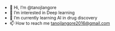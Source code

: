 - 👋 Hi, I’m @tanojlangore
- 👀 I’m interested in Deep learning
- 🌱 I’m currently learning AI in drug discovery
- 📫 How to reach me tanojlangore2016@gmail.com

<!---
tanojlangore/tanojlangore is a ✨ special ✨ repository because its `README.md` (this file) appears on your GitHub profile.
You can click the Preview link to take a look at your changes.
--->
